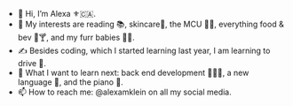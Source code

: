 - 👋 Hi, I’m Alexa ⚜️🇨🇦.
- 👀 My interests are reading 📚, skincare🧴, the MCU 🎥✨, everything food & bev 🍳🍸, and my furr babies 🐶🐱.
- ✍️ Besides coding, which I started learning last year, I am learning to drive 🚗.
- 🌱 What I want to learn next: back end development 👩🏻‍💻, a new language 💬, and the piano 🎹.
- 📫 How to reach me: @alexamklein on all my social media.

<!---
alexamklein/alexamklein is a ✨ special ✨ repository because its `README.md` (this file) appears on your GitHub profile.
You can click the Preview link to take a look at your changes.
--->
